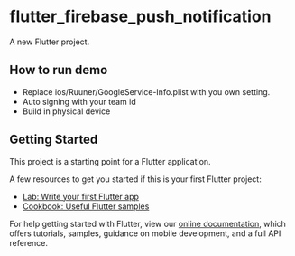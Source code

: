 # flutter_firebase_push_notification

A new Flutter project.


## How to run demo
 - Replace ios/Ruuner/GoogleService-Info.plist with you own setting.
 - Auto signing with your team id 
 - Build in physical device

## Getting Started

This project is a starting point for a Flutter application.

A few resources to get you started if this is your first Flutter project:

- [Lab: Write your first Flutter app](https://flutter.io/docs/get-started/codelab)
- [Cookbook: Useful Flutter samples](https://flutter.io/docs/cookbook)

For help getting started with Flutter, view our 
[online documentation](https://flutter.io/docs), which offers tutorials, 
samples, guidance on mobile development, and a full API reference.
